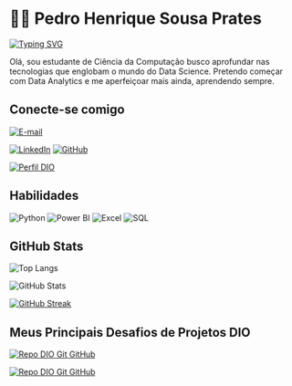 # 👋🏽 Pedro Henrique Sousa Prates

[![Typing SVG](https://readme-typing-svg.demolab.com?font=Fira+Code&size=22&pause=1000&color=22CBF7&center=true&vCenter=true&random=false&width=435&lines=Bem-Vindo+ao+meu+perfil+%F0%9F%98%8E)](https://git.io/typing-svg)

Olá, sou estudante de Ciência da Computação busco aprofundar nas tecnologias que englobam o mundo do Data Science. Pretendo começar com Data Analytics e me aperfeiçoar mais ainda, aprendendo sempre.

## Conecte-se comigo

[![E-mail](https://img.shields.io/badge/-pedro.prates.dev@gmail.com-000?style=for-the-badge&logo=microsoft-outlook&logoColor=E94D5F)](mailto:pedro.prates.dev@gmail.com)

[![LinkedIn](https://img.shields.io/badge/pedro_prates-000?style=for-the-badge&logo=linkedin&logoColor=0E76A8)](https://www.linkedin.com/in/pedro-prates) [![GitHub](https://img.shields.io/badge/Pedro_Prates-000?style=for-the-badge&logo=github&logoColor=white)](+https://github.com/Pedro-Prates)

[![Perfil DIO](https://img.shields.io/badge/-Meu%20Perfil%20na%20DIO-30A3DC?style=for-the-badge)](https://www.dio.me/users/Prates)

## Habilidades

![Python](https://img.shields.io/badge/Python-000?style=for-the-badge&logo=python)
![Power BI](https://img.shields.io/badge/Power%20BI-000?style=for-the-badge&logo=power-bi&logoColor=F2C811)
![Excel](https://img.shields.io/badge/Excel-000?style=for-the-badge&logo=microsoft-excel&logoColor=217346)
![SQL](https://img.shields.io/badge/SQL-000?style=for-the-badge&logo=mysql&logoColor=FFF)

## GitHub Stats

![Top Langs](https://github-readme-stats-git-masterrstaa-rickstaa.vercel.app/api/top-langs/?username=Pedro-Prates&bg_color=000&border_color=147fc5&title_color=dc143c&text_color=fff)

![GitHub Stats](https://github-readme-stats.vercel.app/api?username=Pedro-Prates&theme=transparent&bg_color=000&border_color=147fc5&show_icons=true&icon_color=dc143c&title_color=dc143c&text_color=FFF)

[![GitHub Streak](https://streak-stats.demolab.com?user=Pedro-Prates&theme=dark&date_format=M%20j%5B%2C%20Y%5D&background=000000&border=147fc5&ring=610000&fire=FF0000&currStreakLabel=9c0720)](https://git.io/streak-stats)  

## Meus Principais Desafios de Projetos DIO

[![Repo DIO Git GitHub](https://github-readme-stats.vercel.app/api/pin/?username=Pedro-Prates&repo=Sistema_Bancario_PythonDeveloper&bg_color=000&border_color=147fc5&show_icons=true&icon_color=dc143c&title_color=dc143c&text_color=FFF)](https://github.com/Pedro-Prates/Sistema_Bancario_PythonDeveloper.git)

[![Repo DIO Git GitHub](https://github-readme-stats.vercel.app/api/pin/?username=Pedro-Prates&repo=ETL-com-Python&bg_color=000&border_color=147fc5&show_icons=true&icon_color=dc143c&title_color=dc143c&text_color=FFF)](https://github.com/Pedro-Prates/ETL-com-Python.git)
